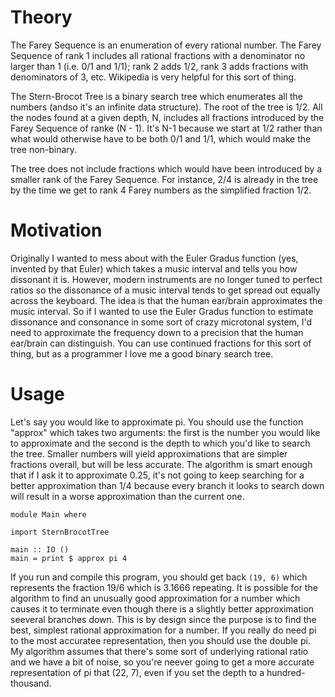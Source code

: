 # Theory

The Farey  Sequence is an  enumeration of every  rational number.
The Farey Sequence of rank 1 includes all rational fractions with
a denominator  no larger than 1  (i.e. 0/1 and 1/1);  rank 2 adds
1/2, rank 3 adds fractions with denominators of 3, etc. Wikipedia
is very helpful for this sort of thing.

The Stern-Brocot  Tree is a  binary search tree  which enumerates
all the numbers (andso it's an infinite data structure). The root
of the  tree is  1/2. All the  nodes found at  a given  depth, N,
includes all fractions introduced by  the Farey Sequence of ranke
(N - 1). It's N-1 because we  start at 1/2 rather than what would
otherwise have to be both 0/1  and 1/1, which would make the tree
non-binary.

The  tree  does  not  include fractions  which  would  have  been
introduced by a smaller rank of the Farey Sequence. For instance,
2/4 is  already in the tree  by the time  we get to rank  4 Farey
numbers as the simplified fraction 1/2.

# Motivation

Originally I wanted to mess  about with the Euler Gradus function
(yes, invented  by that Euler)  which takes a music  interval and
tells you how dissonant it is. However, modern instruments are no
longer  tuned to  perfect ratios  so  the dissonance  of a  music
interval tends to get spread out equally across the keyboard. The
idea is that the human ear/brain approximates the music interval.
So  if I  wanted to  use the  Euler Gradus  function to  estimate
dissonance  and  consonance  in  some sort  of  crazy  microtonal
system, I'd need to approximate the frequency down to a precision
that the human  ear/brain can distinguish. You  can use continued
fractions for this sort of thing, but as a programmer I love me a
good binary search tree.

# Usage

Let's say  you would like to  approximate pi. You should  use the
function "approx"  which takes  two arguments:  the first  is the
number you would like to approximate  and the second is the depth
to  which you'd  like to  search the  tree. Smaller  numbers will
yield approximations that are simpler fractions overall, but will
be less accurate. The algorithm is  smart enough that if I ask it
to  approximate 0.25,  it's not  going  to keep  searching for  a
better approximation  than 1/4 because  every branch it  looks to
search down will result in a worse approximation than the current
one.

```
module Main where

import SternBrocotTree

main :: IO ()
main = print $ approx pi 4
```

If  you  run  and  compile  this program,  you  should  get  back
```(19, 6)``` which represents the  fraction 19/6 which is 3.1666
repeating. It is possible for  the algorithm to find an unusually
good approximation for a number which causes it to terminate even
though there is a slightly better approximation seeveral branches
down. This  is by design since  the purpose is to  find the best,
simplest rational  approximation for a  number. If you  really do
need pi to the most accuratee representation, then you should use
the double  pi. My  algorithm assumes that  there's some  sort of
underlying rational ratio  and we have a bit of  noise, so you're
neever going  to get  a more accurate  representation of  pi that
(22, 7), even if you set the depth to a hundred-thousand.
